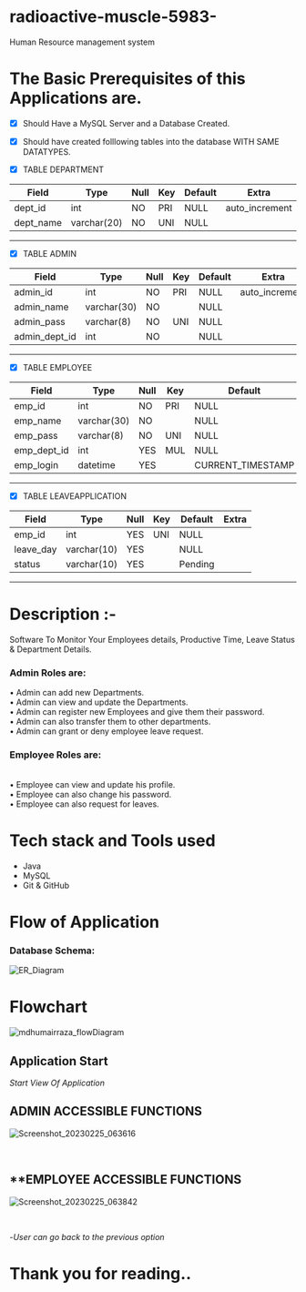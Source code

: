 # radioactive-muscle-5983-
Human Resource management system


# The Basic Prerequisites of this Applications are.
- [x] Should Have a MySQL Server and a Database Created.
- [x] Should have created folllowing tables into the database WITH SAME DATATYPES.


- [X] TABLE DEPARTMENT


| Field     | Type        | Null | Key | Default | Extra          |
|-----------|-------------|------|-----|---------|----------------|
| dept_id   | int         | NO   | PRI | NULL    | auto_increment |
| dept_name | varchar(20) | NO   | UNI | NULL    |                |



<hr />

- [X] TABLE ADMIN


| Field         | Type        | Null | Key | Default | Extra          |
|---------------|-------------|------|-----|---------|----------------|
| admin_id      | int         | NO   | PRI | NULL    | auto_increment |
| admin_name    | varchar(30) | NO   |     | NULL    |                |
| admin_pass    | varchar(8)  | NO   | UNI | NULL    |                |
| admin_dept_id | int         | NO   |     | NULL    |                |




<hr />

- [x] TABLE EMPLOYEE


| Field       | Type        | Null | Key | Default           | Extra             |
|-------------|-------------|------|-----|-------------------|-------------------|
| emp_id      | int         | NO   | PRI | NULL              | auto_increment    |
| emp_name    | varchar(30) | NO   |     | NULL              |                   |
| emp_pass    | varchar(8)  | NO   | UNI | NULL              |                   |
| emp_dept_id | int         | YES  | MUL | NULL              |                   |
| emp_login   | datetime    | YES  |     | CURRENT_TIMESTAMP | DEFAULT_GENERATED |




<hr />

- [x] TABLE LEAVEAPPLICATION


| Field     | Type        | Null | Key | Default | Extra |
|-----------|-------------|------|-----|---------|-------|
| emp_id    | int         | YES  | UNI | NULL    |       |
| leave_day | varchar(10) | YES  |     | NULL    |       |
| status    | varchar(10) | YES  |     | Pending |       |



<hr />



# Description :-

Software To Monitor Your Employees details, Productive Time, Leave Status & Department Details.




<h3>Admin Roles are:</h3>

•	Admin can add new Departments.
</br>
•	Admin can view and update the Departments.
</br>
•	Admin can register new Employees and give them their password.
</br>
•	Admin can also transfer them to other departments.
</br>
•	Admin can grant or deny employee leave request.
</br>



<h3>Employee Roles are:</h3>
</br>
•	Employee can view and update his profile.
</br>
•	Employee can also change his password.
</br>
•	Employee can also request for leaves.
</br>


# Tech stack and Tools used 

- Java
- MySQL
- Git & GitHub




# Flow of Application

<h3>Database Schema:</h3>

![ER_Diagram](https://user-images.githubusercontent.com/112873688/221327729-74c61191-3130-4d39-b0b8-380dfbe7290e.png)


# Flowchart 
![mdhumairraza_flowDiagram](https://user-images.githubusercontent.com/112873688/221328077-8d6a59af-ed68-474c-8909-12ec9775b0f9.png)


## **Application Start** 
*Start View Of Application*
</br>

## **ADMIN ACCESSIBLE FUNCTIONS** 

![Screenshot_20230225_063616](https://user-images.githubusercontent.com/112873688/221327790-1bccff1c-4904-4e33-8ff3-d8e64609cb86.png)

</br>

## ****EMPLOYEE ACCESSIBLE FUNCTIONS** 
![Screenshot_20230225_063842](https://user-images.githubusercontent.com/112873688/221327817-a6eb5c47-55e2-4523-86aa-560972c8cba6.png)


</br>

-*User can go back to the previous option*
</br>


# Thank you for reading..

